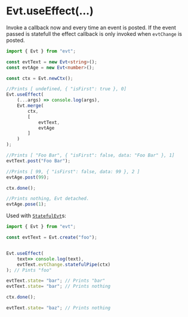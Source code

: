 # Evt.useEffect\(...\)

Invoke a callback now and every time an event is posted. If the event passed is statefull the effect callback is only invoked when `evtChange` is posted.

```typescript
import { Evt } from "evt";

const evtText = new Evt<string>();
const evtAge = new Evt<number>();

const ctx = Evt.newCtx();

//Prints [ undefined, { "isFirst": true }, 0]
Evt.useEffect(
    (...args) => console.log(args),
    Evt.merge(
        ctx,
        [
            evtText,
            evtAge
        ]
    )
);

//Prints [ "Foo Bar", { "isFirst": false, data: "Foo Bar" }, 1]
evtText.post("Foo Bar");

//Prints [ 99, { "isFirst": false, data: 99 }, 2 ]
evtAge.post(99);

ctx.done();

//Prints nothing, Evt detached.
evtAge.pose(1);
```

Used with [`StatefulEvt`](https://docs.evt.land/api/statefulevt)s:

```typescript
import { Evt } from "evt";

const evtText = Evt.create("foo");


Evt.useEffect(
    text=> console.log(text),
    evtText.evtChange.statefulPipe(ctx)
); // Pints "foo"

evtText.state= "bar"; // Prints "bar"
evtText.state= "bar"; // Prints nothing

ctx.done();

evtText.state= "baz"; // Prints nothing

```

